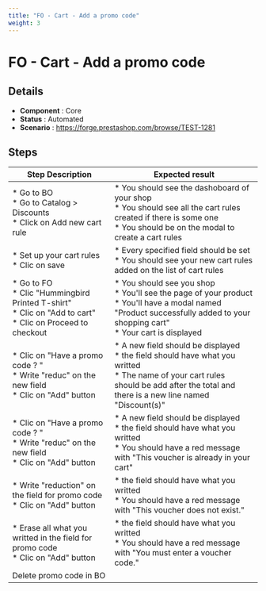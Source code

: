 ```yaml
---
title: "FO - Cart - Add a promo code"
weight: 3
---
```


# FO - Cart - Add a promo code
## Details
* **Component** : Core
* **Status** : Automated
* **Scenario** : https://forge.prestashop.com/browse/TEST-1281

## Steps
| Step Description | Expected result |
| ----- | ----- |
| * Go to BO <br> * Go to Catalog > Discounts<br> * Click on Add new cart rule | * You should see the dashoboard of your shop <br> * You should see all the cart rules created if there is some one <br> * You should be on the modal to create a cart rules |
| * Set up your cart rules <br> * Clic on save | * Every specified field should be set <br> * You should see your new cart rules added on the list of cart rules |
| * Go to FO <br> * Clic "Hummingbird Printed T-shirt"<br> * Clic on "Add to cart"<br> * Clic on Proceed to checkout | * You should see you shop<br> * You'll see the page of your product<br> * You'll have a modal named "Product successfully added to your shopping cart"<br> * Your cart is displayed |
| * Clic on "Have a promo code ? "<br> * Write "reduc" on the new field <br> * Clic on "Add" button | * A new field should be displayed<br> * the field should have what you writted<br> * The name of your cart rules  should be add after the total and there is a new line named "Discount(s)" |
| * Clic on "Have a promo code ? "<br> * Write "reduc" on the new field <br> * Clic on "Add" button | * A new field should be displayed<br> * the field should have what you writted<br> * You should have a red message with "This voucher is already in your cart" |
| * Write "reduction" on the field for promo code <br> * Clic on "Add" button | * the field should have what you writted<br> * You should have a red message with "This voucher does not exist." |
| * Erase all what you writted in the field for promo code <br> * Clic on "Add" button | * the field should have what you writted<br> * You should have a red message with "You must enter a voucher code." |
| Delete promo code in BO |  |
